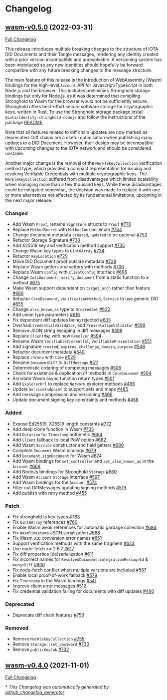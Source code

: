 # Changelog

## [wasm-v0.5.0](https://github.com/iotaledger/identity.rs/tree/wasm-v0.5.0) (2022-03-31)

[Full Changelog](https://github.com/iotaledger/identity.rs/compare/wasm-v0.4.0...wasm-v0.5.0)
 
This release introduces multiple breaking changes to the structure of IOTA DID Documents and their Tangle messages, rendering any identity created with a prior version incompatible and unresolvable. A versioning system has been introduced so any new identities should hopefully be forward compatible with any future breaking changes to the message structure. 

 The main feature of this release is the introduction of WebAssembly (Wasm) bindings for the high-level `Account` API for Javascript/Typescript in both Node.js and the browser. This includes preliminary Stronghold storage bindings but only for Node.js, as it was determined that compiling Stronghold to Wasm for the browser would not be sufficiently secure. Stronghold offers best-effort secure software storage for cryptographic keys, written in Rust. To use the Stronghold storage package install `@iota/identity-stronghold-nodejs` and follow the instructions of the package [README](https://github.com/iotaledger/identity.rs/tree/dev/bindings/stronghold-nodejs). 

 Note that all features related to diff chain updates are now marked as deprecated. Diff chains are a useful optimisation when publishing many updates to a DID Document. However, their design may be incompatible with upcoming changes to the IOTA network and should be considered unstable. 

 Another major change is the removal of the `MerkleKeyCollection` verification method type, which provided a compact representation for issuing and revoking Verifiable Credentials with multiple cryptographic keys. The `MerkleKeyCollection` suffered from disadvantages which limited scalability when managing more than a few thousand keys. While these disadvantages could be mitigated somewhat, the decision was made to replace it with one or more alternatives not affected by its fundamental limitations, upcoming in the next major release.

### Changed

- Add Wasm `Proof`, rename `Signature` structs to `Proof` [\#776](https://github.com/iotaledger/identity.rs/pull/776)
- Replace `MethodSecret` with `MethodContent` enum [\#764](https://github.com/iotaledger/identity.rs/pull/764)
- Change document metadata `created`, `updated` to be optional [\#753](https://github.com/iotaledger/identity.rs/pull/753)
- Refactor Storage Signature [\#738](https://github.com/iotaledger/identity.rs/pull/738)
- Add X25519 key and verification method support [\#735](https://github.com/iotaledger/identity.rs/pull/735)
- Change Wasm key types to `UInt8Array` [\#734](https://github.com/iotaledger/identity.rs/pull/734)
- Refactor `KeyLocation` [\#729](https://github.com/iotaledger/identity.rs/pull/729)
- Move DID Document proof outside metadata [\#728](https://github.com/iotaledger/identity.rs/pull/728)
- Replace Wasm getters and setters with methods [\#706](https://github.com/iotaledger/identity.rs/pull/706)
- Replace Wasm `Config` with `ClientConfig` interface [\#696](https://github.com/iotaledger/identity.rs/pull/696)
- Change `IotaDocument::verify_document` from a static function to a method [\#675](https://github.com/iotaledger/identity.rs/pull/675)
- Make Wasm support dependent on `target_arch` rather than feature [\#666](https://github.com/iotaledger/identity.rs/pull/666)
- Refactor `CoreDocument`, `VerificationMethod`, `Service` to use generic DID [\#655](https://github.com/iotaledger/identity.rs/pull/655)
- Change `also_known_as` type to `OrderedSet` [\#632](https://github.com/iotaledger/identity.rs/pull/632)
- Add union type parameters [\#616](https://github.com/iotaledger/identity.rs/pull/616)
- Fix dependent diff updates being rejected [\#605](https://github.com/iotaledger/identity.rs/pull/605)
- Overhaul `CredentialValidator`, add `PresentationValidator` [\#599](https://github.com/iotaledger/identity.rs/pull/599)
- Remove JSON string escaping in diff messages [\#598](https://github.com/iotaledger/identity.rs/pull/598)
- Replace `ClientMap` with new `Resolver` [\#594](https://github.com/iotaledger/identity.rs/pull/594)
- Rename Wasm `VerifiableCredential`, `VerifiablePresentation`  [\#551](https://github.com/iotaledger/identity.rs/pull/551)
- Add signature `created`, `expires`, `challenge`, `domain`, `purpose` [\#548](https://github.com/iotaledger/identity.rs/pull/548)
- Refactor document metadata [\#540](https://github.com/iotaledger/identity.rs/pull/540)
- Replace `chrono` with `time` [\#529](https://github.com/iotaledger/identity.rs/pull/529)
- Rename `DocumentDiff` to `DiffMessage` [\#511](https://github.com/iotaledger/identity.rs/pull/511)
- Deterministic ordering of competing messages [\#506](https://github.com/iotaledger/identity.rs/pull/506)
- Check for existence & duplication of methods in `CoreDocument` [\#504](https://github.com/iotaledger/identity.rs/pull/504)
- Annotate Wasm async function return types [\#501](https://github.com/iotaledger/identity.rs/pull/501)
- Add `ExplorerUrl` to replace `Network` explorer methods [\#496](https://github.com/iotaledger/identity.rs/pull/496)
- Update `ServiceEndpoint` to support sets and maps [\#485](https://github.com/iotaledger/identity.rs/pull/485)
- Add message compression and versioning [\#466](https://github.com/iotaledger/identity.rs/pull/466)
- Update document signing key constraints and methods [\#458](https://github.com/iotaledger/identity.rs/pull/458)

### Added

- Expose Ed25519, X25519 length constants [\#772](https://github.com/iotaledger/identity.rs/pull/772)
- Add deep clone function in Wasm [\#705](https://github.com/iotaledger/identity.rs/pull/705)
- Add `Duration` for `Timestamp` arithmetic [\#684](https://github.com/iotaledger/identity.rs/pull/684)
- Add `Client` fallback to local PoW option [\#682](https://github.com/iotaledger/identity.rs/pull/682)
- Add Wasm `Service` constructor and field getters [\#680](https://github.com/iotaledger/identity.rs/pull/680)
- Complete `Document` Wasm bindings [\#679](https://github.com/iotaledger/identity.rs/pull/679)
- Add `Document.signDocument` for Wasm [\#674](https://github.com/iotaledger/identity.rs/pull/674)
- Add Wasm bindings for `set_controller` and `set_also_known_as` in the `Account` [\#668](https://github.com/iotaledger/identity.rs/pull/668)
- Add NodeJs bindings for Stronghold `Storage` [\#660](https://github.com/iotaledger/identity.rs/pull/660)
- Add Wasm `Account` `Storage` interface [\#597](https://github.com/iotaledger/identity.rs/pull/597)
- Add Wasm bindings for the `Account` [\#574](https://github.com/iotaledger/identity.rs/pull/574)
- Filter out DiffMessages updating signing methods [\#519](https://github.com/iotaledger/identity.rs/pull/519)
- Add publish with retry method [\#455](https://github.com/iotaledger/identity.rs/pull/455)

### Patch

- Fix stronghold.ts key types [\#763](https://github.com/iotaledger/identity.rs/pull/763)
- Fix `Uint8Array` references [\#760](https://github.com/iotaledger/identity.rs/pull/760)
- Enable Wasm weak references for automatic garbage collection [\#694](https://github.com/iotaledger/identity.rs/pull/694)
- Fix `WasmTimestamp` JSON serialization [\#688](https://github.com/iotaledger/identity.rs/pull/688)
- Fix Wasm `DID` conversion error names [\#651](https://github.com/iotaledger/identity.rs/pull/651)
- Support verification methods with the same fragment [\#623](https://github.com/iotaledger/identity.rs/pull/623)
- Use node-fetch \>= 2.6.7 [\#617](https://github.com/iotaledger/identity.rs/pull/617)
- Fix diff properties \(de\)serialization [\#611](https://github.com/iotaledger/identity.rs/pull/611)
- Fix incorrect names for `ResolvedDocument.integrationMessageId` & `mergeDiff`  [\#600](https://github.com/iotaledger/identity.rs/pull/600)
- Fix node-fetch conflict when multiple versions are included [\#587](https://github.com/iotaledger/identity.rs/pull/587)
- Enable local proof-of-work fallback [\#579](https://github.com/iotaledger/identity.rs/pull/579)
- Fix `Timestamp` in the Wasm bindings [\#541](https://github.com/iotaledger/identity.rs/pull/541)
- Improve client error messages [\#512](https://github.com/iotaledger/identity.rs/pull/512)
- Fix credential validation failing for documents with diff updates [\#490](https://github.com/iotaledger/identity.rs/pull/490)

### Deprecated

- Deprecate diff chain features [\#759](https://github.com/iotaledger/identity.rs/pull/759)

### Removed

- Remove `MerkleKeyCollection` [\#755](https://github.com/iotaledger/identity.rs/pull/755)
- Remove `Storage::set_password` [\#733](https://github.com/iotaledger/identity.rs/pull/733)
- Remove `publicKeyJwk` [\#732](https://github.com/iotaledger/identity.rs/pull/732)

## [wasm-v0.4.0](https://github.com/iotaledger/identity.rs/tree/wasm-v0.4.0) (2021-11-01)

[Full Changelog](https://github.com/iotaledger/identity.rs/compare/360bf5ce64a7f418249cdeadccb22b9aea7daeb6...wasm-v0.4.0)



\* *This Changelog was automatically generated by [github_changelog_generator](https://github.com/github-changelog-generator/github-changelog-generator)*
